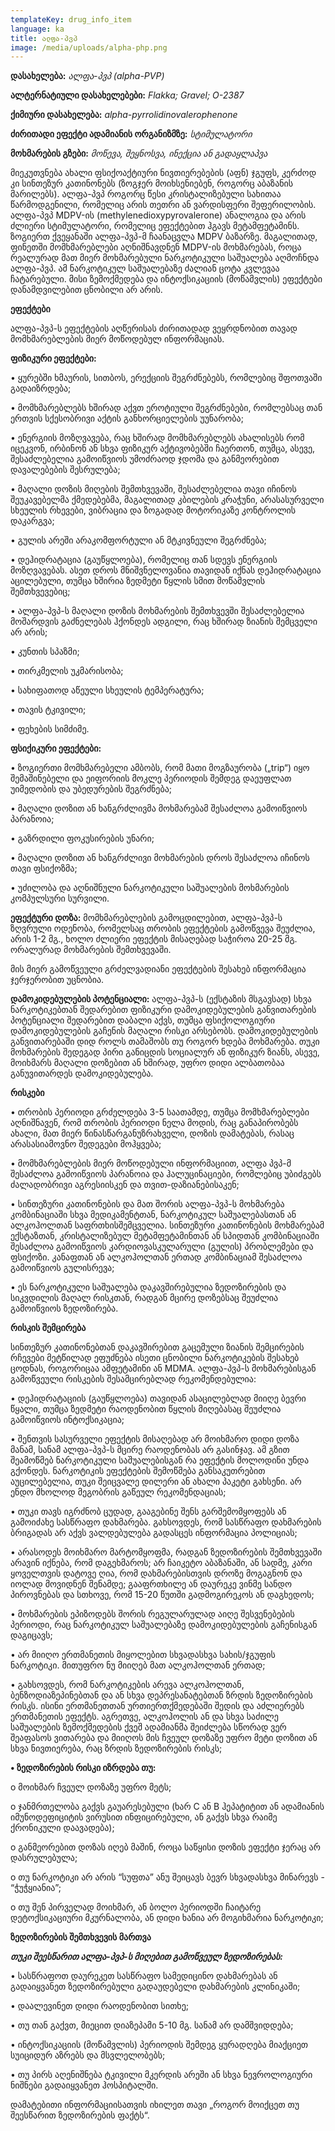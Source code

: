 ```yaml
---
templateKey: drug_info_item
language: ka
title: ალფა-პვპ
image: /media/uploads/alpha-php.png
---
```

**დასახელება:** _ალფა-პვპ (alpha-PVP)_

**ალტერნატიული დასახელებები:** _Flakka; Gravel; O-2387_

**ქიმიური დასახელება:** _alpha-pyrrolidinovalerophenone_

**ძირითადი ეფექტი ადამიანის ორგანიზმზე:** _სტიმულატორი_

**მოხმარების გზები:** _მოწევა, შეყნოსვა, ინექცია ან გადაყლაპვა_

მიეკუთვნება ახალი ფსიქოაქტიური ნივთიერებების (აფნ) ჯგუფს, კერძოდ კი სინთეზურ კათინონებს (ზოგჯერ მოიხსენიებენ, როგორც აბაზანის მარილებს). ალფა-პვპ როგორც წესი კრისტალიზებული სახითაა წარმოდგენილი, რომელიც არის თეთრი ან ვარდისფერი შეფერილობის. ალფა-პვპ MDPV-ის (methylenedioxypyrovalerone) ანალოგია და არის ძლიერი სტიმულატორი, რომელიც ეფექტებით ჰგავს მეტამფეტამინს. ზოგიერთ ქვეყანაში ალფა-პვპ-მ ჩაანაცვლა MDPV ბაზარზე. მაგალითად, ფინეთში მომხმარებლები აღნიშნავდნენ MDPV-ის მოხმარებას, როცა რეალურად მათ მიერ მოხმარებული ნარკოტიკული საშუალება აღმოჩნდა ალფა-პვპ. ამ ნარკოტიკულ საშუალებაზე ძალიან ცოტა კვლევაა ჩატარებული. მისი ზემოქმედება და  ინტოქსიკაციის (მოწამვლის) ეფექტები დანამდვილებით ცნობილი არ არის. 

**ეფექტები**

ალფა-პვპ-ს ეფექტების აღწერისას ძირითადად ვეყრდნობით თავად მომხმარებლების მიერ მოწოდებულ ინფორმაციას. 

**ფიზიკური ეფექტები:**

•	ყურებში ხმაურის, სითბოს, ერექციის შეგრძნებებს, რომლებიც შფოთვაში გადაიზრდება;

•	მომხმარებლებს ხშირად აქვთ ეროტიული შეგრძნებები, რომლებსაც თან ერთვის სქესობრივი აქტის განხორციელების უუნარობა;

•	ენერგიის მოზღვავება, რაც ხშირად მომხმარებლებს ახალისებს რომ იცეკვონ, ირბინონ ან სხვა ფიზიკურ აქტივობებში ჩაერთონ, თუმცა, ასევე, შესაძლებელია გამოიწვიოს უმოძრაოდ ჯდომა და განმეორებით დავალებების შესრულება;

•	 მაღალი დოზის მიღების შემთხვევაში, შესაძლებელია თავი იჩინოს შეუკავებელმა ქმედებებმა, მაგალითად კბილების კრაჭუნი, არასასურველი სხეულის რხევები, ვიბრაცია და ზოგადად მოტორიკაზე კონტროლის დაკარგვა; 

•	გულის არეში არაკომფორტული ან მტკივნეული შეგრძნება;

•	დეჰიდრატაცია (გაუწყლოება), რომელიც თან სდევს ენერგიის მოზღვავებას. ასეთ დროს მნიშვნელოვანია  თავიდან იქნას დეჰიდრატაცია აცილებული, თუმცა ხშირია ზედმეტი წყლის სმით მოწამვლის შემთხვევებიც;

•	ალფა-პვპ-ს მაღალი დოზის მოხმარების შემთხვევში შესაძლებელია მოშარდვის გაძნელებას ჰქონდეს ადგილი, რაც ხშირად ზიანის შემცველი არ არის;

•	კუნთის სპაზმი;

•	თირკმელის უკმარისობა;

•	 სახიფათოდ აწეული სხეულის ტემპერატურა;

•	თავის ტკივილი;

•	ფეხების სიმძიმე.

**ფსიქიკური ეფექტები:**

•	ზოგიერთი მომხმარებელი ამბობს, რომ მათი  მოგზაურობა („trip“) იყო შემაშინებელი და ეიფორიის მოკლე პერიოდის შემდეგ დაეუფლათ უიმედობის და უბედურების შეგრძნება;

•	მაღალი დოზით ან ხანგრძლივმა მოხმარებამ შესაძლოა გამოიწვიოს პარანოია;

•	გაზრდილი ფოკუსირების უნარი;

•	მაღალი დოზით ან ხანგრძლივი მოხმარების დროს შესაძლოა იჩინოს თავი ფსიქოზმა;

•	უძილობა და აღნიშნული ნარკოტიკული საშუალების მოხმარების კომპულსური სურვილი.

**ეფექტური დოზა:** მომხმარებლების გამოცდილებით, ალფა-პვპ-ს ზღვრული ოდენობა, რომელსაც თრობის ეფექტების გამოწვევა შეუძლია, არის 1-2 მგ., ხოლო ძლიერი ეფექტის მისაღებად საჭიროა 20-25 მგ. ორალურად მოხმარების შემთხვევაში.

 მის მიერ გამოწვეული გრძელვადიანი ეფექტების შესახებ ინფორმაცია ჯერჯერობით უცნობია.

**დამოკიდებულების პოტენციალი:** ალფა-პვპ-ს (ექსტაზის მსგავსად) სხვა ნარკოტიკებთან შედარებით ფიზიკური დამოკიდებულების განვითარების პოტენციალი შედარებით დაბალი აქვს, თუმცა ფსიქოლოგიური დამოკიდებულების გაჩენის მაღალი რისკი არსებობს. დამოკიდებულების განვითარებაში დიდ როლს თამაშობს თუ როგორ ხდება მოხმარება. თუკი მოხმარების შედეგად პირი განიცდის სოციალურ ან ფიზიკურ ზიანს, ასევე, მოიხმარს მაღალი დოზებით  ან ხშირად, უფრო დიდი ალბათობაა განუვითარდეს დამოკიდებულება. 

**რისკები**

•	თრობის პერიოდი გრძელდება 3-5 საათამდე, თუმცა მომხმარებლები აღნიშნავენ, რომ თრობის პერიოდი ნელა მოდის, რაც განაპირობებს ახალი, მათ მიერ წინასწარგანუზრახველი, დოზის დამატებას, რასაც არასასიამოვნო შედეგები მოჰყვება;

•	მომხმარებლების მიერ მოწოდებული ინფორმაციით, ალფა პვპ-მ შესაძლოა გამოიწვიოს პარანოია და ჰალუცინაციები, რომლებიც უბიძგებს ძალადობრივი აგრესიისკენ და თვით-დაზიანებისაკენ;

•	სინთეზური კათინონების და მათ შორის ალფა-პვპ-ს მოხმარება კომბინაციაში სხვა მედიკამენტთან, ნარკოტიკულ საშუალებასთან ან ალკოჰოლთან საფრთხისშემცველია. სინთეზური კათინონების მოხმარებამ ექსტაზთან, კრისტალიზებულ მეტამფეტამინთან ან სპიდთან კომბინაციაში შესაძლოა გამოიწვიოს კარდიოვასკულარული (გულის) პრობლემები და ფსიქოზი. კანაფთან ან ალკოჰოლთან ერთად კომბინაციამ შესაძლოა გამოიწვიოს გულისრევა;

•	ეს ნარკოტიკული საშუალება დაკავშირებულია ზედოზირების და სიკვდილის მაღალ რისკთან, რადგან მცირე დოზებსაც შეუძლია გამოიწვიოს ზედოზირება. 

**რისკის შემცირება**

სინთეზურ კათინონებთან დაკავშირებით გაცემული ზიანის შემცირების რჩევები მეტწილად ეფუძნება ისეთი ცნობილი ნარკოტიკების შესახებ ცოდნას, როგორიცაა ამფეტამინი ან MDMA. ალფა-პვპ-ს მოხმარებისგან გამოწვეული რისკების შესამცირებლად რეკომენდებულია:

•	დეჰიდრატაციის (გაუწყლოება) თავიდან ასაცილებლად მიიღე ბევრი წყალი, თუმცა ზედმეტი რაოდენობით წყლის მიღებასაც შეუძლია გამოიწვიოს ინტოქსიკაცია;

•	შენთვის სასურველი ეფექტის მისაღებად არ მოიხმარო დიდი დოზა მანამ, სანამ ალფა-პვპ-ს მცირე რაოდენობას არ გასინჯავ. ამ გზით შეამოწმებ ნარკოტიკული საშუალებისგან რა ეფექტის მოლოდინი უნდა გქონდეს. ნარკოტიკის ეფექტების შემოწმება განსაკუთრებით აუცილებელია, თუკი შეიცვალე დილერი ან ახალი პაკეტი გახსენი. არ ენდო მხოლოდ მეგობრის გაწეულ რეკომენდაციას;

•	თუკი თავს იგრძნობ ცუდად, გააგებინე შენს გარშემომყოფებს ან გამოიძახე სასწრაფო დახმარება. გახსოვდეს, რომ სასწრაფო დახმარების ბრიგადას არ აქვს ვალდებულება გადასცეს ინფორმაცია პოლიციას;

•	არასოდეს მოიხმარო მარტომყოფმა, რადგან ზედოზირების შემთხვევაში არავინ იქნება, რომ დაგეხმაროს; არ ჩაიკეტო აბაზანაში, ან სადმე, კარი ყოველთვის დატოვე ღია, რომ დახმარებისთვის დროზე მოგაგნონ და იოლად მოვიდნენ შენამდე; გააფრთხილე ან დაურეკე ვინმე სანდო პიროვნებას და სთხოვე, რომ 15-20 წუთში გადმოგირეკოს ან დაგხედოს;

•	მოხმარების ეპიზოდებს შორის რეგულარულად აიღე შესვენებების პერიოდი, რაც ნარკოტიკულ საშუალებაზე დამოკიდებულების გაჩენისგან დაგიცავს;

•	არ მიიღო ერთმანეთის მიყოლებით სხვადასხვა სახის/ჯგუფის ნარკოტიკი. მითუფრო ნუ მიიღებ მათ ალკოჰოლთან ერთად;

•	გახსოვდეს, რომ ნარკოტიკების არევა ალკოჰოლთან, ბენზოდიაზეპინებთან და ან სხვა დეპრესანატებთან ზრდის ზედოზირების რისკს. ისინი ერთმანეთთან ურთიერთქმედებაში შედის და აძლიერებს ერთმანეთის ეფექტს. აგრეთვე, ალკოჰოლის ან და სხვა საძილე საშუალების ზემოქმედების ქვეშ ადამიანმა შეიძლება სწორად ვერ შეაფასოს ვითარება და მიიღოს მის ჩვეულ დოზაზე უფრო მეტი დოზით ან სხვა ნივთიერება, რაც ზრდის ზედოზირების რისკს;

**•	ზედოზირების რისკი იზრდება თუ:**

o	 მოიხმარ ჩვეულ დოზაზე უფრო მეტს;

o	 ჯანმრთელობა გაქვს გაუარესებული (ხარ C ან B ჰეპატიტით ან ადამიანის იმუნოდეფიციტის ვირუსით ინფიცირებული, ან გაქვს სხვა რაიმე ქრონიკული დაავადება);

o	 განმეორებით დოზას იღებ მაშინ, როცა საწყისი დოზის ეფექტი ჯერაც არ დასრულებულა;

o	თუ ნარკოტიკი არ არის “სუფთა” ანუ შეიცავს ბევრ სხვადასხვა მინარევს - “ჭუჭყიანია”;

o	 თუ შენ პირველად მოიხმარ, ან ბოლო პერიოდში ჩაიტარე დეტოქსიკაციური მკურნალობა, ან დიდი ხანია არ მოგიხმარია ნარკოტიკი;

**ზედოზირების შემთხვევის მართვა**

_**თუკი შეესწარით ალფა-პვპ-ს მიღებით გამოწვეულ ზედოზირებას:**_

•	სასწრაფოთ დაურეკეთ სასწრაფო სამედიცინო დახმარებას ან გადაიყვანეთ ზედოზირებული გადაუდებელი დახმარების კლინიკაში;

•	დაალევინეთ დიდი რაოდენობით სითხე;

•	თუ თან გაქვთ, მიეცით დიაზეპამი 5-10 მგ. სანამ არ დამშვიდდება;

•	ინტოქსიკაციის (მოწამვლის) პერიოდის შემდეგ ყურადღება მიაქციეთ სუიციდურ აზრებს და მსვლელობებს;

•	თუ პირს აღენიშნება ტკივილი მკერდის არეში ან სხვა ნევროლოგიური ნიშნები გადაიყვანეთ ჰოსპიტალში.

დამატებითი ინფორმაციისათვის იხილეთ თავი „როგორ მოიქცეთ თუ შეესწარით ზედოზირების ფაქტს“.
